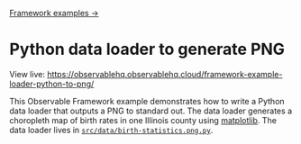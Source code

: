 [Framework examples →](../)

# Python data loader to generate PNG

View live: <https://observablehq.observablehq.cloud/framework-example-loader-python-to-png/>

This Observable Framework example demonstrates how to write a Python data loader that outputs a PNG to standard out. The data loader generates a choropleth map of birth rates in one Illinois county using [matplotlib](https://matplotlib.org/). The data loader lives in [`src/data/birth-statistics.png.py`](./src/data/birth-statistics.png.py).
